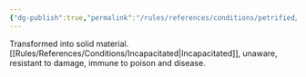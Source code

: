 ```yaml
---
{"dg-publish":true,"permalink":"/rules/references/conditions/petrified/"}
---
```


Transformed into solid material. [[Rules/References/Conditions/Incapacitated\|Incapacitated]], unaware, resistant to damage, immune to poison and disease.